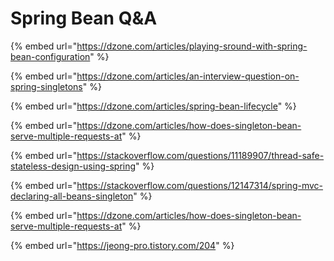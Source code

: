 # Spring Bean Q&A

{% embed url="https://dzone.com/articles/playing-sround-with-spring-bean-configuration" %}

{% embed url="https://dzone.com/articles/an-interview-question-on-spring-singletons" %}

{% embed url="https://dzone.com/articles/spring-bean-lifecycle" %}

{% embed url="https://dzone.com/articles/how-does-singleton-bean-serve-multiple-requests-at" %}

{% embed url="https://stackoverflow.com/questions/11189907/thread-safe-stateless-design-using-spring" %}

{% embed url="https://stackoverflow.com/questions/12147314/spring-mvc-declaring-all-beans-singleton" %}

{% embed url="https://dzone.com/articles/how-does-singleton-bean-serve-multiple-requests-at" %}

{% embed url="https://jeong-pro.tistory.com/204" %}



